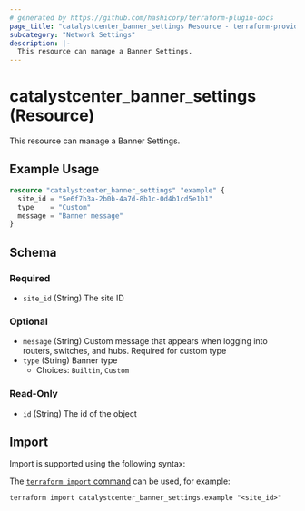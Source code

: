 ```yaml
---
# generated by https://github.com/hashicorp/terraform-plugin-docs
page_title: "catalystcenter_banner_settings Resource - terraform-provider-catalystcenter"
subcategory: "Network Settings"
description: |-
  This resource can manage a Banner Settings.
---
```


# catalystcenter_banner_settings (Resource)

This resource can manage a Banner Settings.

## Example Usage

```terraform
resource "catalystcenter_banner_settings" "example" {
  site_id = "5e6f7b3a-2b0b-4a7d-8b1c-0d4b1cd5e1b1"
  type    = "Custom"
  message = "Banner message"
}
```

<!-- schema generated by tfplugindocs -->
## Schema

### Required

- `site_id` (String) The site ID

### Optional

- `message` (String) Custom message that appears when logging into routers, switches, and hubs. Required for custom type
- `type` (String) Banner type
  - Choices: `Builtin`, `Custom`

### Read-Only

- `id` (String) The id of the object

## Import

Import is supported using the following syntax:

The [`terraform import` command](https://developer.hashicorp.com/terraform/cli/commands/import) can be used, for example:

```shell
terraform import catalystcenter_banner_settings.example "<site_id>"
```
